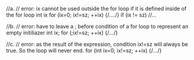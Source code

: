 //a.
// error: ix cannot be used outside the for loop if it is defined inside of the for loop
int ix
for (ix=0; ix!=sz; ++ix) {/*....*/} 
if (ix != sz)
	//...

//b.
// error: have to leave a ; before condition of a for loop to represent an empty initiliazer
int ix;
for (;ix!=sz; ++ix) {/*...*/}

//c.
// error: as the result of the expression, condition ix!=sz will always be true. So the loop will never end.
for (int ix=0; ix!=sz; ++ix) {/*...*/}
